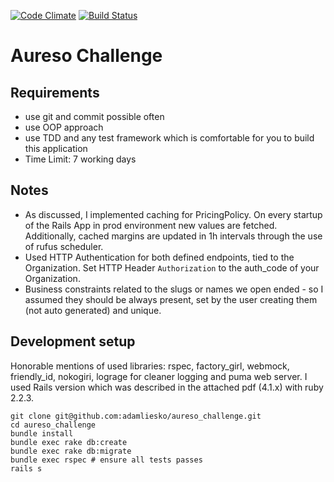 [![Code Climate](https://codeclimate.com/github/adamliesko/aureso_challenge.png)](https://codeclimate.com/github/adamliesko/aureso_challenge)
[![Build Status](https://travis-ci.org/adamliesko/aureso_challenge.png)](https://travis-ci.org/adamliesko/aureso_challenge)

Aureso Challenge
===============================

## Requirements 
   
- use git and commit possible often
- use OOP approach
- use TDD and any test framework which is comfortable for you to build this application
- Time Limit: 7 working days

## Notes

- As discussed, I implemented caching for PricingPolicy. On every startup of the Rails App in prod environment new values are fetched. Additionally, cached margins
are updated in 1h intervals through the use of rufus scheduler.
- Used HTTP Authentication for both defined endpoints, tied to the Organization. Set HTTP Header `Authorization` to the auth_code of your Organization.
- Business constraints related to the slugs or names we open ended - so I assumed they should be always present, set by the user creating them (not auto generated) and unique.

## Development setup

Honorable mentions of used libraries: rspec, factory_girl, webmock, friendly_id, nokogiri, lograge for cleaner logging and puma web server. 
I used Rails version which was described in the attached pdf (4.1.x) with ruby 2.2.3.

```
git clone git@github.com:adamliesko/aureso_challenge.git
cd aureso_challenge
bundle install
bundle exec rake db:create
bundle exec rake db:migrate
bundle exec rspec # ensure all tests passes
rails s
```